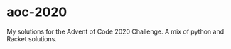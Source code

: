 # aoc-2020
My solutions for the Advent of Code 2020 Challenge. A mix of python and Racket solutions.
